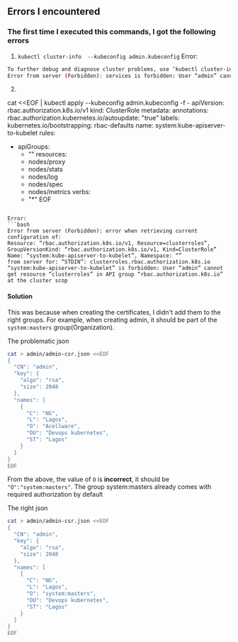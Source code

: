## Errors I encountered

### The first time I executed this commands, I got the following errors
1. `kubectl cluster-info  --kubeconfig admin.kubeconfig`
Error:
```bash
To further debug and diagnose cluster problems, use ‘kubectl cluster-info dump’.
Error from server (Forbidden): services is forbidden: User “admin” cannot list resource “services” in API group “” in the namespace “kube-system”
```

2. ```bash
cat <<EOF | kubectl apply --kubeconfig admin.kubeconfig -f -
apiVersion: rbac.authorization.k8s.io/v1
kind: ClusterRole
metadata:
annotations:
rbac.authorization.kubernetes.io/autoupdate: "true"
labels:
kubernetes.io/bootstrapping: rbac-defaults
name: system:kube-apiserver-to-kubelet
rules:
- apiGroups:
    - ""
      resources:
    - nodes/proxy
    - nodes/stats
    - nodes/log
    - nodes/spec
    - nodes/metrics
      verbs:
    - "*"
      EOF
```

Error:
```bash
Error from server (Forbidden): error when retrieving current configuration of:
Resource: “rbac.authorization.k8s.io/v1, Resource=clusterroles”, GroupVersionKind: “rbac.authorization.k8s.io/v1, Kind=ClusterRole”
Name: “system:kube-apiserver-to-kubelet”, Namespace: “”
from server for: “STDIN”: clusterroles.rbac.authorization.k8s.io “system:kube-apiserver-to-kubelet” is forbidden: User “admin” cannot get resource “clusterroles” in API group “rbac.authorization.k8s.io” at the cluster scop
```

#### Solution
This was because when creating the certificates, I didn't add them to the right groups. For example, when creating admin,
it should be part of the `system:masters` group(Organization).

The problematic json
```bash
cat > admin/admin-csr.json <<EOF
{
  "CN": "admin",
  "key": {
    "algo": "rsa",
    "size": 2048
  },
  "names": [
    {
      "C": "NG",
      "L": "Lagos",
      "O": "Acellware",
      "OU": "Devops kubernetes",
      "ST": "Lagos"
    }
  ]
}
EOF
```
From the above, the value of `O` is **incorrect**, it should be `"O":"system:masters"`. The group system:masters already comes with
required authorization by default

The right json
```bash
cat > admin/admin-csr.json <<EOF
{
  "CN": "admin",
  "key": {
    "algo": "rsa",
    "size": 2048
  },
  "names": [
    {
      "C": "NG",
      "L": "Lagos",
      "O": "system:masters",
      "OU": "Devops kubernetes",
      "ST": "Lagos"
    }
  ]
}
EOF
```
